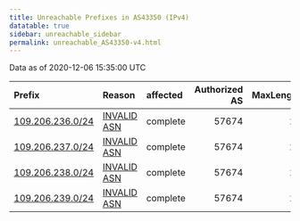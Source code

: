 ```yaml
---
title: Unreachable Prefixes in AS43350 (IPv4)
datatable: true
sidebar: unreachable_sidebar
permalink: unreachable_AS43350-v4.html
---
```


Data as of 2020-12-06 15:35:00 UTC


<div class="datatable-begin"></div>

| Prefix                                                     | Reason                                                                                                  | affected   |   Authorized AS |   MaxLength | Anchor                                         |   unreachable /24s |
|:-----------------------------------------------------------|:--------------------------------------------------------------------------------------------------------|:-----------|----------------:|------------:|:-----------------------------------------------|-------------------:|
| [109.206.236.0/24](https://stat.ripe.net/109.206.236.0/24) | [INVALID ASN](https://rpki-validator.ripe.net/announcement-preview?asn=AS43350&prefix=109.206.236.0/24) | complete   |           57674 |          24 | [RIPE](unreachable_RIPE_NCC_RPKI_Root-v4.html) |                  1 |
| [109.206.237.0/24](https://stat.ripe.net/109.206.237.0/24) | [INVALID ASN](https://rpki-validator.ripe.net/announcement-preview?asn=AS43350&prefix=109.206.237.0/24) | complete   |           57674 |          24 | [RIPE](unreachable_RIPE_NCC_RPKI_Root-v4.html) |                  1 |
| [109.206.238.0/24](https://stat.ripe.net/109.206.238.0/24) | [INVALID ASN](https://rpki-validator.ripe.net/announcement-preview?asn=AS43350&prefix=109.206.238.0/24) | complete   |           57674 |          24 | [RIPE](unreachable_RIPE_NCC_RPKI_Root-v4.html) |                  1 |
| [109.206.239.0/24](https://stat.ripe.net/109.206.239.0/24) | [INVALID ASN](https://rpki-validator.ripe.net/announcement-preview?asn=AS43350&prefix=109.206.239.0/24) | complete   |           57674 |          24 | [RIPE](unreachable_RIPE_NCC_RPKI_Root-v4.html) |                  1 |

<div class="datatable-end"></div>